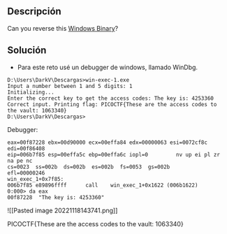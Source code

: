 ## Descripción
Can you reverse this [Windows Binary](https://jupiter.challenges.picoctf.org/static/0ef5d0d6d552cd5e0bd60c2adbddaa94/win-exec-1.exe)?

## Solución
- Para este reto usé un debugger de windows, llamado WinDbg.

```
D:\Users\DarkV\Descargas>win-exec-1.exe
Input a number between 1 and 5 digits: 1
Initializing...
Enter the correct key to get the access codes: The key is: 4253360
Correct input. Printing flag: PICOCTF{These are the access codes to the vault: 1063340}
D:\Users\DarkV\Descargas>
```

Debugger:
```
eax=00f87228 ebx=00d90000 ecx=00effa84 edx=00000063 esi=0072cf8c edi=00f86408
eip=006b7f85 esp=00effa5c ebp=00effa6c iopl=0         nv up ei pl zr na pe nc
cs=0023  ss=002b  ds=002b  es=002b  fs=0053  gs=002b             efl=00000246
win_exec_1+0x7f85:
006b7f85 e89896ffff      call    win_exec_1+0x1622 (006b1622)
0:000> da eax
00f87228  "The key is: 4253360"
```

![[Pasted image 20221118143741.png]]

PICOCTF{These are the access codes to the vault: 1063340}